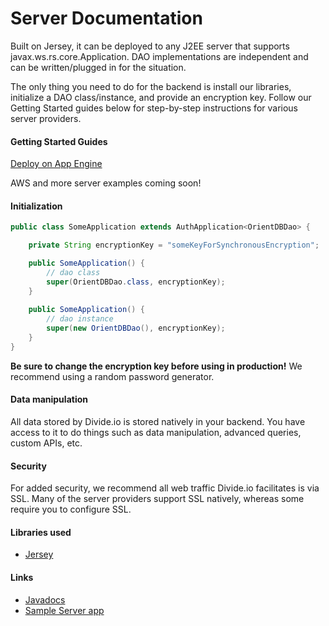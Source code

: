 Server Documentation
====================
Built on Jersey, it can be deployed to any J2EE server that supports javax.ws.rs.core.Application. DAO implementations are independent and can be written/plugged in for the situation.

The only thing you need to do for the backend is install our libraries, initialize a DAO class/instance, and provide an encryption key. Follow our Getting Started guides below for step-by-step instructions for various server providers.

#### Getting Started Guides

[Deploy on App Engine](http://www.divide.io/get_started/app_engine)

AWS and more server examples coming soon!

#### Initialization

```java
public class SomeApplication extends AuthApplication<OrientDBDao> {

    private String encryptionKey = "someKeyForSynchronousEncryption";

    public SomeApplication() {
    	// dao class
        super(OrientDBDao.class, encryptionKey);
    }
    
    public SomeApplication() {
        // dao instance
        super(new OrientDBDao(), encryptionKey);
    }
}
```

**Be sure to change the encryption key before using in production!** We recommend using a random password generator.

#### Data manipulation
All data stored by Divide.io is stored natively in your backend. You have access to it to do things such as data manipulation, advanced queries, custom APIs, etc.

#### Security
For added security, we recommend all web traffic Divide.io facilitates is via SSL. Many of the server providers support SSL natively, whereas some require you to configure SSL.

#### Libraries used
* [Jersey](https://jersey.java.net/)

#### Links
* [Javadocs](http://hiddenstage.github.io/divide-docs/javadocs/)
* [Sample Server app](https://github.com/HiddenStage/divide-server-sample)
